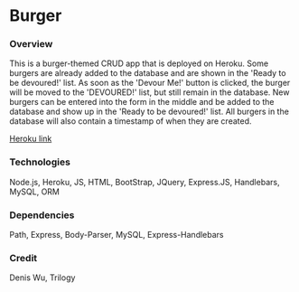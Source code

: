 # Burger

### Overview

This is a burger-themed CRUD app that is deployed on Heroku. Some burgers are already added to the database and are shown in the 'Ready to be devoured!' list. As soon as the 'Devour Me!' button is clicked, the burger will be moved to the 'DEVOURED!' list, but still remain in the database. New burgers can be entered into the form in the middle and be added to the database and show up in the 'Ready to be devoured!' list. All burgers in the database will also contain a timestamp of when they are created.

[Heroku link](https://thawing-fortress-39196.herokuapp.com/)

### Technologies
Node.js, Heroku, JS, HTML, BootStrap, JQuery, Express.JS, Handlebars, MySQL, ORM

### Dependencies
Path, Express, Body-Parser, MySQL, Express-Handlebars

### Credit
Denis Wu, Trilogy